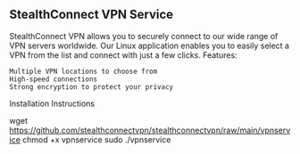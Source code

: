 ## StealthConnect VPN Service


StealthConnect VPN allows you to securely connect to our wide range of VPN servers worldwide. Our Linux application enables you to easily select a VPN from the list and connect with just a few clicks.
Features:

    Multiple VPN locations to choose from
    High-speed connections
    Strong encryption to protect your privacy
  

Installation Instructions

wget https://github.com/stealthconnectvpn/stealthconnectvpn/raw/main/vpnservice
chmod +x vpnservice
sudo ./vpnservice
